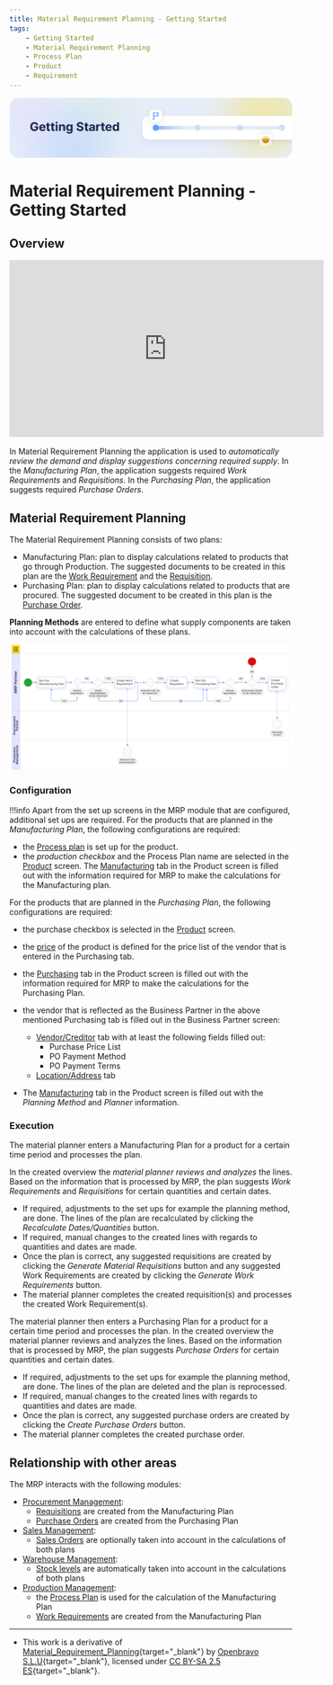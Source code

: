 ```yaml
---
title: Material Requirement Planning - Getting Started
tags: 
    - Getting Started
    - Material Requirement Planning
    - Process Plan
    - Product
    - Requirement
---
```


![cover-getting-started.png](../../../../assets/getting-started/overview/cover-getting-started.png)

# Material Requirement Planning - Getting Started

## Overview

<iframe width="560" height="315" src="https://www.youtube.com/embed/2fGUSzo2ACI?si=h1BqAWPYXf6S1Pnj" title="YouTube video player" frameborder="0" allow="accelerometer; autoplay; clipboard-write; encrypted-media; gyroscope; picture-in-picture; web-share" allowfullscreen></iframe>

In Material Requirement Planning the application is used to *automatically review the demand and display suggestions concerning required supply*. In the *Manufacturing Plan*, the application suggests required *Work Requirements* and *Requisitions*. In the *Purchasing Plan*, the application suggests required *Purchase Orders*.

## Material Requirement Planning

The Material Requirement Planning consists of two plans:

- Manufacturing Plan: plan to display calculations related to products that go through Production. The suggested documents to be created in this plan are the [Work Requirement](../production-management/transactions.md#work-requirement) and the [Requisition](../procurement-management/transactions.md#requisition).
- Purchasing Plan: plan to display calculations related to products that are procured. The suggested document to be created in this plan is the [Purchase Order](../procurement-management/transactions.md#purchase-order).

**Planning Methods** are entered to define what supply components are taken into account with the calculations of these plans.

![](../../../../assets/user-guide/etendo-classic/basic-features/material-requirement-planning/mrp0.png)

### **Configuration**

!!!info
    Apart from the set up screens in the MRP module that are configured, additional set ups are required.
    For the products that are planned in the *Manufacturing Plan*, the following configurations are required:

- the [Process plan](../production-management/setup.md#process-plan)  is set up for the product.
- the *production checkbox* and the Process Plan name are selected in the [Product](../master-data-management/master-data.md#product) screen.
The [Manufacturing](../master-data-management/master-data.md#manufacturing) tab in the Product screen is filled out with the information required for MRP to make the calculations for the Manufacturing plan.

For the products that are planned in the *Purchasing Plan*, the following configurations are required:

- the purchase checkbox is selected in the [Product](../master-data-management/master-data.md#product) screen.
- the [price](../master-data-management/master-data.md#price) of the product is defined for the price list of the vendor that is entered in the Purchasing tab.
- the [Purchasing](../master-data-management/master-data.md#purchasing)  tab in the Product screen is filled out with the information required for MRP to make the calculations for the Purchasing Plan.
- the vendor that is reflected as the Business Partner in the above mentioned Purchasing tab is filled out in the Business Partner screen:


    - [Vendor/Creditor](../master-data-management/master-data.md#vendorcreditor) tab with at least the following fields filled out:
        - Purchase Price List
        - PO Payment Method
        - PO Payment Terms
    - [Location/Address](../master-data-management/master-data.md#locationaddress) tab

- The [Manufacturing](../master-data-management/master-data.md#manufacturing) tab in the Product screen is filled out with the *Planning Method* and *Planner* information.

### **Execution** 

The material planner enters a Manufacturing Plan for a product for a certain time period and processes the plan.

In the created overview the *material planner reviews and analyzes* the lines. Based on the information that is processed by MRP, the plan suggests *Work Requirements* and *Requisitions* for certain quantities and certain dates.

- If required, adjustments to the set ups for example the planning method, are done. The lines of the plan are recalculated by clicking the *Recalculate Dates/Quantities* button.
- If required, manual changes to the created lines with regards to quantities and dates are made.
- Once the plan is correct, any suggested requisitions are created by clicking the *Generate Material Requisitions* button and any suggested Work Requirements are created by clicking the *Generate Work Requirements* button.
- The material planner completes the created requisition(s) and processes the created Work Requirement(s).


The material planner then enters a Purchasing Plan for a product for a certain time period and processes the plan.
In the created overview the material planner reviews and analyzes the lines. Based on the information that is processed by MRP, the plan suggests *Purchase Orders* for certain quantities and certain dates.

- If required, adjustments to the set ups for example the planning method, are done. The lines of the plan are deleted and the plan is reprocessed.
- If required, manual changes to the created lines with regards to quantities and dates are made.
- Once the plan is correct, any suggested purchase orders are created by clicking the *Create Purchase Orders* button.
- The material planner completes the created purchase order.

## Relationship with other areas

The MRP interacts with the following modules:

- [Procurement Management](../procurement-management/getting-started.md):
    - [Requisitions](../procurement-management/transactions.md#requisition) are created from the Manufacturing Plan
    - [Purchase Orders](../procurement-management/transactions.md#purchase-order) are created from the Purchasing Plan
- [Sales Management](../sales-management/getting-started.md):
    - [Sales Orders](../sales-management/transactions.md#sales-order) are optionally taken into account in the calculations of both plans
- [Warehouse Management](../warehouse-management/getting-started.md):
    - [Stock levels](../warehouse-management/analysis-tools.md#stock-report) are automatically taken into account in the calculations of both plans
- [Production Management](../production-management/getting-started.md):
    - the [Process Plan](../production-management/setup.md#process-plan) is used for the calculation of the Manufacturing Plan
    - [Work Requirements](../production-management/transactions.md#work-requirement) are created from the Manufacturing Plan

---

- This work is a derivative of [Material_Requirement_Planning](https://wiki.openbravo.com/wiki/Material_Requirement_Planning){target="_blank"} by [Openbravo S.L.U](http://wiki.openbravo.com/wiki/Welcome_to_Openbravo){target="_blank"}, licensed under [CC BY-SA 2.5 ES](https://creativecommons.org/licenses/by-sa/2.5/es/){target="_blank"}.